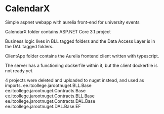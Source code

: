 # CalendarX

Simple aspnet webapp with aurelia front-end for university events

CalendarX folder contains ASP.NET Core 3.1 project

Business logic lives in BLL tagged folders and the Data Access Layer is in the DAL tagged folders.

ClientApp folder contains the Aurelia frontend client written with typescript.


The server has a functioning dockerfile within it, but the client dockerfile is not ready yet.

4 projects were deleted and uploaded to nuget instead, and used as imports.
ee.itcollege.jarootnuget.BLL.Base
ee.itcollege.jarootnuget.Contracts.Base
ee.itcollege.jarootnuget.Contracts.BLL.Base
ee.itcollege.jarootnuget.Contracts.DAL.Base
ee.itcollege.jarootnuget.DAL.Base.EF
